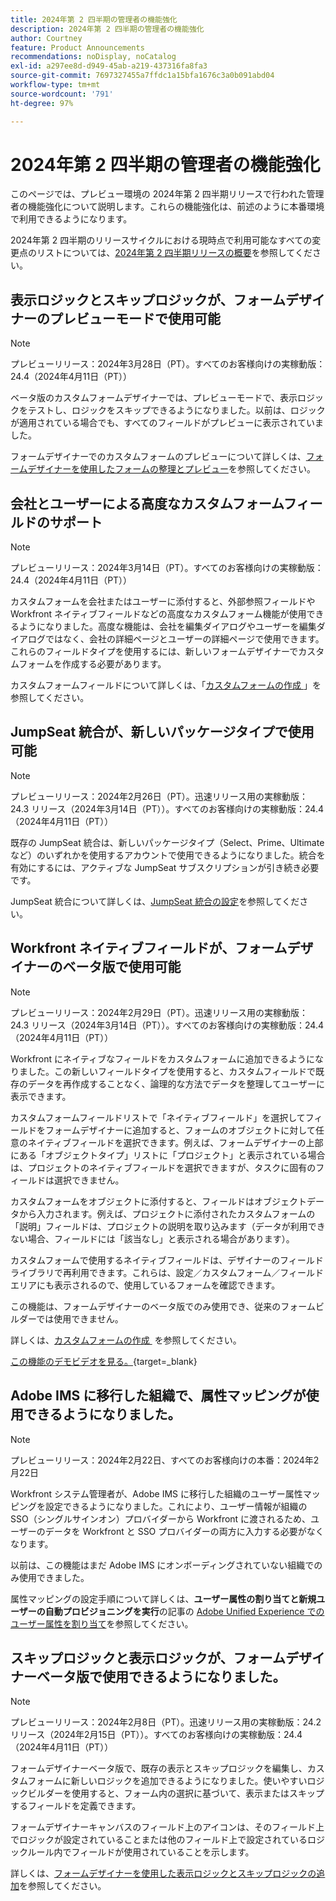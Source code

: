 ```yaml
---
title: 2024年第 2 四半期の管理者の機能強化
description: 2024年第 2 四半期の管理者の機能強化
author: Courtney
feature: Product Announcements
recommendations: noDisplay, noCatalog
exl-id: a297ee8d-d949-45ab-a219-437316fa8fa3
source-git-commit: 7697327455a7ffdc1a15bfa1676c3a0b091abd04
workflow-type: tm+mt
source-wordcount: '791'
ht-degree: 97%

---
```


# 2024年第 2 四半期の管理者の機能強化

このページでは、プレビュー環境の 2024年第 2 四半期リリースで行われた管理者の機能強化について説明します。これらの機能強化は、前述のように本番環境で利用できるようになります。

2024年第 2 四半期のリリースサイクルにおける現時点で利用可能なすべての変更点のリストについては、[2024年第 2 四半期リリースの概要](/help/quicksilver/product-announcements/product-releases/24-q2-release-activity/24-q2-release-overview.md)を参照してください。

## 表示ロジックとスキップロジックが、フォームデザイナーのプレビューモードで使用可能

>[!NOTE]
>
>プレビューリリース：2024年3月28日（PT）。すべてのお客様向けの実稼動版：24.4（2024年4月11日（PT））

ベータ版のカスタムフォームデザイナーでは、プレビューモードで、表示ロジックをテストし、ロジックをスキップできるようになりました。以前は、ロジックが適用されている場合でも、すべてのフィールドがプレビューに表示されていました。

フォームデザイナーでのカスタムフォームのプレビューについて詳しくは、[フォームデザイナーを使用したフォームの整理とプレビュー](/help/quicksilver/administration-and-setup/customize-workfront/create-manage-custom-forms/form-designer/design-a-form/organize-a-form.md)を参照してください。

## 会社とユーザーによる高度なカスタムフォームフィールドのサポート

>[!NOTE]
>
>プレビューリリース：2024年3月14日（PT）。すべてのお客様向けの実稼動版：24.4（2024年4月11日（PT））

カスタムフォームを会社またはユーザーに添付すると、外部参照フィールドや Workfront ネイティブフィールドなどの高度なカスタムフォーム機能が使用できるようになりました。高度な機能は、会社を編集ダイアログやユーザーを編集ダイアログではなく、会社の詳細ページとユーザーの詳細ページで使用できます。これらのフィールドタイプを使用するには、新しいフォームデザイナーでカスタムフォームを作成する必要があります。

カスタムフォームフィールドについて詳しくは、「[&#x200B; カスタムフォームの作成 &#x200B;](/help/quicksilver/administration-and-setup/customize-workfront/create-manage-custom-forms/form-designer/design-a-form/design-a-form.md)」を参照してください。

## JumpSeat 統合が、新しいパッケージタイプで使用可能

>[!NOTE]
>
>プレビューリリース：2024年2月26日（PT）。迅速リリース用の実稼動版：24.3 リリース（2024年3月14日（PT））。すべてのお客様向けの実稼動版：24.4（2024年4月11日（PT））

既存の JumpSeat 統合は、新しいパッケージタイプ（Select、Prime、Ultimate など）のいずれかを使用するアカウントで使用できるようになりました。統合を有効にするには、アクティブな JumpSeat サブスクリプションが引き続き必要です。

JumpSeat 統合について詳しくは、[JumpSeat 統合の設定](/help/quicksilver/administration-and-setup/configure-integrations/configure-jumpseat.md)を参照してください。

## Workfront ネイティブフィールドが、フォームデザイナーのベータ版で使用可能

>[!NOTE]
>
>プレビューリリース：2024年2月29日（PT）。迅速リリース用の実稼動版：24.3 リリース（2024年3月14日（PT））。すべてのお客様向けの実稼動版：24.4（2024年4月11日（PT））

Workfront にネイティブなフィールドをカスタムフォームに追加できるようになりました。この新しいフィールドタイプを使用すると、カスタムフィールドで既存のデータを再作成することなく、論理的な方法でデータを整理してユーザーに表示できます。

カスタムフォームフィールドリストで「ネイティブフィールド」を選択してフィールドをフォームデザイナーに追加すると、フォームのオブジェクトに対して任意のネイティブフィールドを選択できます。例えば、フォームデザイナーの上部にある「オブジェクトタイプ」リストに「プロジェクト」と表示されている場合は、プロジェクトのネイティブフィールドを選択できますが、タスクに固有のフィールドは選択できません。

カスタムフォームをオブジェクトに添付すると、フィールドはオブジェクトデータから入力されます。例えば、プロジェクトに添付されたカスタムフォームの「説明」フィールドは、プロジェクトの説明を取り込みます（データが利用できない場合、フィールドには「該当なし」と表示される場合があります）。

カスタムフォームで使用するネイティブフィールドは、デザイナーのフィールドライブラリで再利用できます。これらは、設定／カスタムフォーム／フィールドエリアにも表示されるので、使用しているフォームを確認できます。

この機能は、フォームデザイナーのベータ版でのみ使用でき、従来のフォームビルダーでは使用できません。

詳しくは、[&#x200B; カスタムフォームの作成 &#x200B;](/help/quicksilver/administration-and-setup/customize-workfront/create-manage-custom-forms/form-designer/design-a-form/design-a-form.md) を参照してください。

[この機能のデモビデオを見る。](https://video.tv.adobe.com/v/3427702/){target=_blank}

## Adobe IMS に移行した組織で、属性マッピングが使用できるようになりました。

>[!NOTE]
>
>プレビューリリース：2024年2月22日、すべてのお客様向けの本番：2024年2月22日

Workfront システム管理者が、Adobe IMS に移行した組織のユーザー属性マッピングを設定できるようになりました。これにより、ユーザー情報が組織の SSO（シングルサインオン）プロバイダーから Workfront に渡されるため、ユーザーのデータを Workfront と SSO プロバイダーの両方に入力する必要がなくなります。

以前は、この機能はまだ Adobe IMS にオンボーディングされていない組織でのみ使用できました。

属性マッピングの設定手順について詳しくは、**ユーザー属性の割り当てと新規ユーザーの自動プロビジョニングを実行**&#x200B;の記事の [Adobe Unified Experience でのユーザー属性を割り当て](/help/quicksilver/administration-and-setup/add-users/create-and-manage-users/map-user-attributes.md#map-user-attributes-in-the-adobe-unified-experience)を参照してください。

## スキップロジックと表示ロジックが、フォームデザイナーベータ版で使用できるようになりました。

>[!NOTE]
>
>プレビューリリース：2024年2月8日（PT）。迅速リリース用の実稼動版：24.2 リリース（2024年2月15日（PT））。すべてのお客様向けの実稼動版：24.4（2024年4月11日（PT））

フォームデザイナーベータ版で、既存の表示とスキップロジックを編集し、カスタムフォームに新しいロジックを追加できるようになりました。使いやすいロジックビルダーを使用すると、フォーム内の選択に基づいて、表示またはスキップするフィールドを定義できます。

フォームデザイナーキャンバスのフィールド上のアイコンは、そのフィールド上でロジックが設定されていることまたは他のフィールド上で設定されているロジックルール内でフィールドが使用されていることを示します。

詳しくは、[フォームデザイナーを使用した表示ロジックとスキップロジックの追加](/help/quicksilver/administration-and-setup/customize-workfront/create-manage-custom-forms/form-designer/design-a-form/display-skip-logic-form-designer.md)を参照してください。
